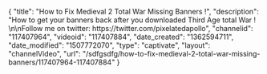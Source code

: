 {
    "title": "How to Fix Medieval 2 Total War Missing Banners !",
    "description": "How to get your banners back after you downloaded Third Age total War ! \n\nFollow me on twitter: https:\/\/twitter.com\/pixelatedapollo",
    "channelid": "117407964",
    "videoid": "117407884",
    "date_created": "1362594711",
    "date_modified": "1507772070",
    "type": "captivate",
    "layout": "channelVideo",
    "url": "\/sdfgsdfg\/how-to-fix-medieval-2-total-war-missing-banners\/117407964-117407884"
}